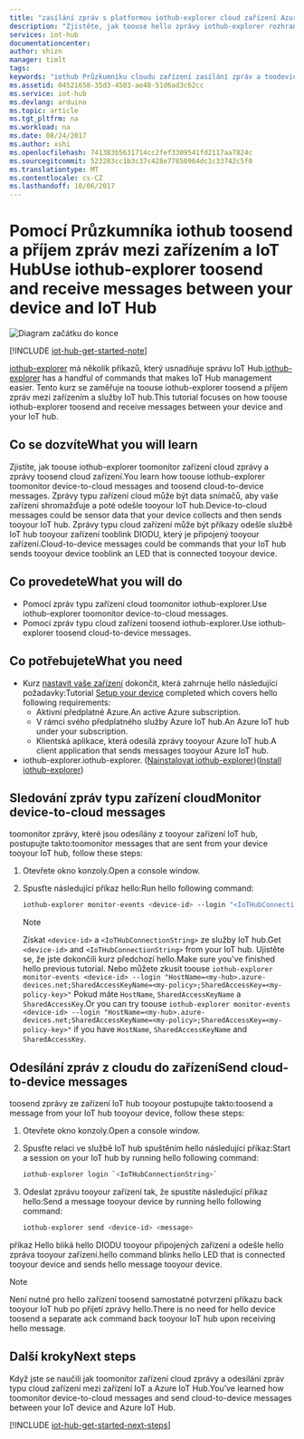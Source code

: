 ```yaml
---
title: "zasílání zpráv s platformou iothub-explorer cloud zařízení Azure IoT Hub pro aaaManage | Microsoft Docs"
description: "Zjistěte, jak toouse hello zprávy iothub-explorer rozhraní příkazového řádku nástroje toomonitor zařízení toocloud (D2C) a odesílat zprávy toodevice (C2D) cloudu v Azure IoT Hub."
services: iot-hub
documentationcenter: 
author: shizn
manager: timlt
tags: 
keywords: "iothub Průzkumníku cloudu zařízení zasílání zpráv a toodevice cloudové Centrum iot, cloudu toodevice zasílání zpráv"
ms.assetid: 04521658-35d3-4503-ae48-51d6ad3c62cc
ms.service: iot-hub
ms.devlang: arduino
ms.topic: article
ms.tgt_pltfrm: na
ms.workload: na
ms.date: 08/24/2017
ms.author: xshi
ms.openlocfilehash: 741383b5631714cc2fef3309541fd2117aa7824c
ms.sourcegitcommit: 523283cc1b3c37c428e77850964dc1c33742c5f0
ms.translationtype: MT
ms.contentlocale: cs-CZ
ms.lasthandoff: 10/06/2017
---
```

# <a name="use-iothub-explorer-toosend-and-receive-messages-between-your-device-and-iot-hub"></a><span data-ttu-id="04742-104">Pomocí Průzkumníka iothub toosend a příjem zpráv mezi zařízením a IoT Hub</span><span class="sxs-lookup"><span data-stu-id="04742-104">Use iothub-explorer toosend and receive messages between your device and IoT Hub</span></span>

![Diagram začátku do konce](media/iot-hub-get-started-e2e-diagram/2.png)

[!INCLUDE [iot-hub-get-started-note](../../includes/iot-hub-get-started-note.md)]

<span data-ttu-id="04742-106">[iothub-explorer](https://github.com/azure/iothub-explorer) má několik příkazů, který usnadňuje správu IoT Hub.</span><span class="sxs-lookup"><span data-stu-id="04742-106">[iothub-explorer](https://github.com/azure/iothub-explorer) has a handful of commands that makes IoT Hub management easier.</span></span> <span data-ttu-id="04742-107">Tento kurz se zaměřuje na toouse iothub-explorer toosend a příjem zpráv mezi zařízením a služby IoT hub.</span><span class="sxs-lookup"><span data-stu-id="04742-107">This tutorial focuses on how toouse iothub-explorer toosend and receive messages between your device and your IoT hub.</span></span>

## <a name="what-you-will-learn"></a><span data-ttu-id="04742-108">Co se dozvíte</span><span class="sxs-lookup"><span data-stu-id="04742-108">What you will learn</span></span>

<span data-ttu-id="04742-109">Zjistíte, jak toouse iothub-explorer toomonitor zařízení cloud zprávy a zprávy toosend cloud zařízení.</span><span class="sxs-lookup"><span data-stu-id="04742-109">You learn how toouse iothub-explorer toomonitor device-to-cloud messages and toosend cloud-to-device messages.</span></span> <span data-ttu-id="04742-110">Zprávy typu zařízení cloud může být data snímačů, aby vaše zařízení shromažďuje a poté odešle tooyour IoT hub.</span><span class="sxs-lookup"><span data-stu-id="04742-110">Device-to-cloud messages could be sensor data that your device collects and then sends tooyour IoT hub.</span></span> <span data-ttu-id="04742-111">Zprávy typu cloud zařízení může být příkazy odešle službě IoT hub tooyour zařízení tooblink DIODU, který je připojený tooyour zařízení.</span><span class="sxs-lookup"><span data-stu-id="04742-111">Cloud-to-device messages could be commands that your IoT hub sends tooyour device tooblink an LED that is connected tooyour device.</span></span>

## <a name="what-you-will-do"></a><span data-ttu-id="04742-112">Co provedete</span><span class="sxs-lookup"><span data-stu-id="04742-112">What you will do</span></span>

- <span data-ttu-id="04742-113">Pomocí zpráv typu zařízení cloud toomonitor iothub-explorer.</span><span class="sxs-lookup"><span data-stu-id="04742-113">Use iothub-explorer toomonitor device-to-cloud messages.</span></span>
- <span data-ttu-id="04742-114">Pomocí zpráv typu cloud zařízení toosend iothub-explorer.</span><span class="sxs-lookup"><span data-stu-id="04742-114">Use iothub-explorer toosend cloud-to-device messages.</span></span>

## <a name="what-you-need"></a><span data-ttu-id="04742-115">Co potřebujete</span><span class="sxs-lookup"><span data-stu-id="04742-115">What you need</span></span>

- <span data-ttu-id="04742-116">Kurz [nastavit vaše zařízení](iot-hub-raspberry-pi-kit-node-get-started.md) dokončit, která zahrnuje hello následující požadavky:</span><span class="sxs-lookup"><span data-stu-id="04742-116">Tutorial [Setup your device](iot-hub-raspberry-pi-kit-node-get-started.md) completed which covers hello following requirements:</span></span>
  - <span data-ttu-id="04742-117">Aktivní předplatné Azure.</span><span class="sxs-lookup"><span data-stu-id="04742-117">An active Azure subscription.</span></span>
  - <span data-ttu-id="04742-118">V rámci svého předplatného služby Azure IoT hub.</span><span class="sxs-lookup"><span data-stu-id="04742-118">An Azure IoT hub under your subscription.</span></span>
  - <span data-ttu-id="04742-119">Klientská aplikace, která odesílá zprávy tooyour Azure IoT hub.</span><span class="sxs-lookup"><span data-stu-id="04742-119">A client application that sends messages tooyour Azure IoT hub.</span></span>
- <span data-ttu-id="04742-120">iothub-explorer.</span><span class="sxs-lookup"><span data-stu-id="04742-120">iothub-explorer.</span></span> <span data-ttu-id="04742-121">([Nainstalovat iothub-explorer](https://github.com/azure/iothub-explorer))</span><span class="sxs-lookup"><span data-stu-id="04742-121">([Install iothub-explorer](https://github.com/azure/iothub-explorer))</span></span>

## <a name="monitor-device-to-cloud-messages"></a><span data-ttu-id="04742-122">Sledování zpráv typu zařízení cloud</span><span class="sxs-lookup"><span data-stu-id="04742-122">Monitor device-to-cloud messages</span></span>

<span data-ttu-id="04742-123">toomonitor zprávy, které jsou odesílány z tooyour zařízení IoT hub, postupujte takto:</span><span class="sxs-lookup"><span data-stu-id="04742-123">toomonitor messages that are sent from your device tooyour IoT hub, follow these steps:</span></span>

1. <span data-ttu-id="04742-124">Otevřete okno konzoly.</span><span class="sxs-lookup"><span data-stu-id="04742-124">Open a console window.</span></span>
1. <span data-ttu-id="04742-125">Spusťte následující příkaz hello:</span><span class="sxs-lookup"><span data-stu-id="04742-125">Run hello following command:</span></span>

   ```bash
   iothub-explorer monitor-events <device-id> --login "<IoTHubConnectionString>"
   ```

   > [!Note]
   > <span data-ttu-id="04742-126">Získat `<device-id>` a `<IoTHubConnectionString>` ze služby IoT hub.</span><span class="sxs-lookup"><span data-stu-id="04742-126">Get `<device-id>` and `<IoTHubConnectionString>` from your IoT hub.</span></span> <span data-ttu-id="04742-127">Ujistěte se, že jste dokončili kurz předchozí hello.</span><span class="sxs-lookup"><span data-stu-id="04742-127">Make sure you've finished hello previous tutorial.</span></span> <span data-ttu-id="04742-128">Nebo můžete zkusit toouse `iothub-explorer monitor-events <device-id> --login "HostName=<my-hub>.azure-devices.net;SharedAccessKeyName=<my-policy>;SharedAccessKey=<my-policy-key>"` Pokud máte `HostName`, `SharedAccessKeyName` a `SharedAccessKey`.</span><span class="sxs-lookup"><span data-stu-id="04742-128">Or you can try toouse `iothub-explorer monitor-events <device-id> --login "HostName=<my-hub>.azure-devices.net;SharedAccessKeyName=<my-policy>;SharedAccessKey=<my-policy-key>"` if you have `HostName`, `SharedAccessKeyName` and `SharedAccessKey`.</span></span>

## <a name="send-cloud-to-device-messages"></a><span data-ttu-id="04742-129">Odesílání zpráv z cloudu do zařízení</span><span class="sxs-lookup"><span data-stu-id="04742-129">Send cloud-to-device messages</span></span>

<span data-ttu-id="04742-130">toosend zprávy ze zařízení IoT hub tooyour postupujte takto:</span><span class="sxs-lookup"><span data-stu-id="04742-130">toosend a message from your IoT hub tooyour device, follow these steps:</span></span>

1. <span data-ttu-id="04742-131">Otevřete okno konzoly.</span><span class="sxs-lookup"><span data-stu-id="04742-131">Open a console window.</span></span>
1. <span data-ttu-id="04742-132">Spusťte relaci ve službě IoT hub spuštěním hello následující příkaz:</span><span class="sxs-lookup"><span data-stu-id="04742-132">Start a session on your IoT hub by running hello following command:</span></span>

   ```bash
   iothub-explorer login `<IoTHubConnectionString>`
   ```

1. <span data-ttu-id="04742-133">Odeslat zprávu tooyour zařízení tak, že spustíte následující příkaz hello:</span><span class="sxs-lookup"><span data-stu-id="04742-133">Send a message tooyour device by running hello following command:</span></span>

   ```bash
   iothub-explorer send <device-id> <message>
   ```

<span data-ttu-id="04742-134">příkaz Hello bliká hello DIODU tooyour připojených zařízení a odešle hello zpráva tooyour zařízení.</span><span class="sxs-lookup"><span data-stu-id="04742-134">hello command blinks hello LED that is connected tooyour device and sends hello message tooyour device.</span></span>

> [!Note]
> <span data-ttu-id="04742-135">Není nutné pro hello zařízení toosend samostatné potvrzení příkazu back tooyour IoT hub po přijetí zprávy hello.</span><span class="sxs-lookup"><span data-stu-id="04742-135">There is no need for hello device toosend a separate ack command back tooyour IoT hub upon receiving hello message.</span></span>

## <a name="next-steps"></a><span data-ttu-id="04742-136">Další kroky</span><span class="sxs-lookup"><span data-stu-id="04742-136">Next steps</span></span>

<span data-ttu-id="04742-137">Když jste se naučili jak toomonitor zařízení cloud zprávy a odesílání zpráv typu cloud zařízení mezi zařízení IoT a Azure IoT Hub.</span><span class="sxs-lookup"><span data-stu-id="04742-137">You’ve learned how toomonitor device-to-cloud messages and send cloud-to-device messages between your IoT device and Azure IoT Hub.</span></span>

[!INCLUDE [iot-hub-get-started-next-steps](../../includes/iot-hub-get-started-next-steps.md)]
